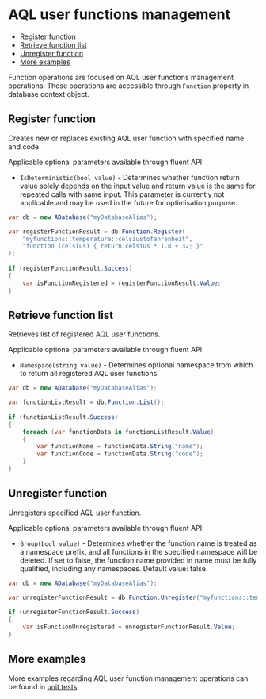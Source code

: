 # AQL user functions management

- [Register function](#register-function)
- [Retrieve function list](#retrieve-function-list)
- [Unregister function](#unregister-function)
- [More examples](#more-examples)

Function operations are focused on AQL user functions management operations. These operations are accessible through `Function` property in database context object.

## Register function

Creates new or replaces existing AQL user function with specified name and code.

Applicable optional parameters available through fluent API:

- `IsDeterministic(bool value)` - Determines whether function return value solely depends on the input value and return value is the same for repeated calls with same input. This parameter is currently not applicable and may be used in the future for optimisation purpose.

```csharp
var db = new ADatabase("myDatabaseAlias");

var registerFunctionResult = db.Function.Register(
    "myfunctions::temperature::celsiustofahrenheit", 
    "function (celsius) { return celsius * 1.8 + 32; }"
);
    
if (registerFunctionResult.Success)
{
    var isFunctionRegistered = registerFunctionResult.Value;
}
```

## Retrieve function list

Retrieves list of registered AQL user functions.

Applicable optional parameters available through fluent API:

- `Namespace(string value)` - Determines optional namespace from which to return all registered AQL user functions.

```csharp
var db = new ADatabase("myDatabaseAlias");

var functionListResult = db.Function.List();
    
if (functionListResult.Success)
{
    foreach (var functionData in functionListResult.Value)
    {
        var functionName = functionData.String("name");
        var functionCode = functionData.String("code");
    }
}
```

## Unregister function

Unregisters specified AQL user function.

Applicable optional parameters available through fluent API:

- `Group(bool value)` - Determines whether the function name is treated as a namespace prefix, and all functions in the specified namespace will be deleted. If set to false, the function name provided in name must be fully qualified, including any namespaces. Default value: false.

```csharp
var db = new ADatabase("myDatabaseAlias");

var unregisterFunctionResult = db.Function.Unregister("myfunctions::temperature::celsiustofahrenheit");
    
if (unregisterFunctionResult.Success)
{
    var isFunctionUnregistered = unregisterFunctionResult.Value;
}
```

## More examples

More examples regarding AQL user function management operations can be found in [unit tests](../src/Arango/Arango.Tests/FunctionOperations/FunctionOperationsTests.cs).